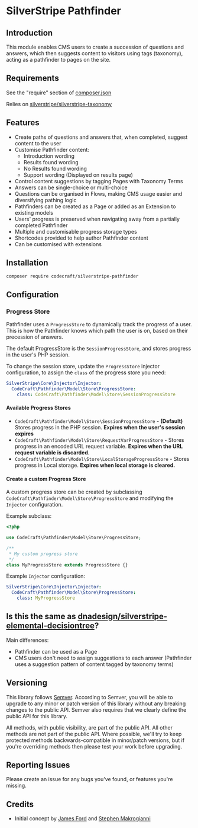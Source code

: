 # SilverStripe Pathfinder

## Introduction

This module enables CMS users to create a succession of questions and answers, which then suggests content to visitors using tags (taxonomy), acting as a pathfinder to pages on the site.

## Requirements

See the "require" section of [composer.json](https://github.com/codecraft/silverstripe-pathfinder/blob/master/composer.json)

Relies on [silverstripe/silverstripe-taxonomy](https://github.com/silverstripe/silverstripe-taxonomy)

## Features

- Create paths of questions and answers that, when completed, suggest content to the user
- Customise Pathfinder content:
    - Introduction wording
    - Results found wording
    - No Results found wording
    - Support wording (Displayed on results page)
- Control content suggestions by tagging Pages with Taxonomy Terms
- Answers can be single-choice or multi-choice
- Questions can be organised in Flows, making CMS usage easier and diversifying pathing logic
- Pathfinders can be created as a Page or added as an Extension to existing models
- Users' progress is preserved when navigating away from a partially completed Pathfinder
- Multiple and customisable progress storage types
- Shortcodes provided to help author Pathfinder content
- Can be customised with extensions

## Installation

```cli
composer require codecraft/silverstripe-pathfinder
```

## Configuration

### Progress Store

Pathfinder uses a `ProgressStore` to dynamically track the progress of a user. This is how the Pathfinder knows which path the user is on, based on their precession of answers.

The default ProgressStore is the `SessionProgressStore`, and stores progress in the user's PHP session.

To change the session store, update the `ProgressStore` injector configuration, to assign the `class` of the progress store you need:
```yaml
SilverStripe\Core\Injector\Injector:
  CodeCraft\Pathfinder\Model\Store\ProgressStore:
    class: CodeCraft\Pathfinder\Model\Store\SessionProgressStore
```

#### Available Progress Stores

- `CodeCraft\Pathfinder\Model\Store\SessionProgressStore` - **(Default)** Stores progress in the PHP session. __Expires when the user's session expires__
- `CodeCraft\Pathfinder\Model\Store\RequestVarProgressStore` - Stores progress in an encoded URL request variable. __Expires when the URL request variable is discarded.__
- `CodeCraft\Pathfinder\Model\Store\LocalStorageProgressStore` - Stores progress in Local storage. __Expires when local storage is cleared.__

#### Create a custom Progress Store

A custom progress store can be created by subclassing `CodeCraft\Pathfinder\Model\Store\ProgressStore` and modifying the `Injector` configuration.

Example subclass:

```php
<?php

use CodeCraft\Pathfinder\Model\Store\ProgressStore;

/**
 * My custom progress store
 */
class MyProgressStore extends ProgressStore {}
```

Example `Injector` configuration:

```yaml
SilverStripe\Core\Injector\Injector:
  CodeCraft\Pathfinder\Model\Store\ProgressStore:
    class: MyProgressStore
```


## Is this the same as [dnadesign/silverstripe-elemental-decisiontree](https://github.com/dnadesign/silverstripe-elemental-decisiontree)?

Main differences:

- Pathfinder can be used as a Page
- CMS users don't need to assign suggestions to each answer (Pathfinder uses a suggestion pattern of content tagged by taxonomy terms)

## Versioning
This library follows [Semver](http://semver.org/). According to Semver, you will be able to upgrade to any minor or patch version of this library without any breaking changes to the public API. Semver also requires that we clearly define the public API for this library.

All methods, with public visibility, are part of the public API. All other methods are not part of the public API. Where possible, we'll try to keep protected methods backwards-compatible in minor/patch versions, but if you're overriding methods then please test your work before upgrading.

## Reporting Issues
Please create an issue for any bugs you've found, or features you're missing.

## Credits

- Initial concept by [James Ford](https://www.linkedin.com/in/jamesrford/) and [Stephen Makrogianni](https://github.com/StephenMakrogianni)
